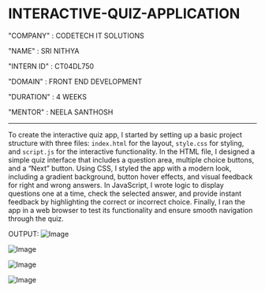   # INTERACTIVE-QUIZ-APPLICATION
 
 "COMPANY" : CODETECH IT SOLUTIONS
 
 "NAME" : SRI NITHYA

 "INTERN ID" : CT04DL750

 "DOMAIN" : FRONT END DEVELOPMENT

 "DURATION" : 4 WEEKS

 "MENTOR" : NEELA SANTHOSH  


---

To create the interactive quiz app, I started by setting up a basic project structure with three files: `index.html` for the layout, `style.css` for styling, and `script.js` for the interactive functionality. In the HTML file, I designed a simple quiz interface that includes a question area, multiple choice buttons, and a “Next” button. Using CSS, I styled the app with a modern look, including a gradient background, button hover effects, and visual feedback for right and wrong answers. In JavaScript, I wrote logic to display questions one at a time, check the selected answer, and provide instant feedback by highlighting the correct or incorrect choice. Finally, I ran the app in a web browser to test its functionality and ensure smooth navigation through the quiz.

OUTPUT:
![Image](https://github.com/user-attachments/assets/4abe7308-645f-484c-9958-a3f3dfedaea9)

![Image](https://github.com/user-attachments/assets/cdd03e80-0642-4866-bc47-227147b8d4b4)

![Image](https://github.com/user-attachments/assets/517ed211-e97e-42d2-b49f-1d7910742627)

 ![Image](https://github.com/user-attachments/assets/1bdef6b1-d48d-4d2a-8564-9eb90c938629)

